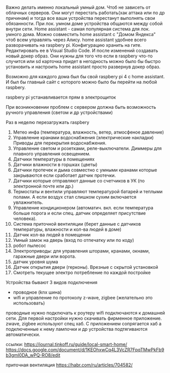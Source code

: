 Важно делать именно локальный умный дом. Чтоб не зависеть от облачных серверов. Они могут перестать работать(хак аттака или по др причинам) и тогда все ваши устройства перестанут выполнять свои обязанности. При лок. умном доме устройства общаются между собой внутри сети. Home assistant - самая популярная система для лок. умного дома.
Можно совместить home assistant c "Домом Яндекса" чтоб всем управлять через Алису.
home assistant удобнее всего разворачивать на raspbery pi. Конфигурацию хранить на гите. Редактировать ее в Visual Studio Code. И после изменений создавать новый докер образ. Они нужны для того что если в raspbery что-то случится или sd карточка придет в негодность можно было бы быстро установить и настроить home assistant просто развернув докер образ.

Возможно для каждого дома был бы свой raspbery pi 4 с home assistant. И был бы главный сайт с которого можно было бы перейти на любой raspbery.

raspbery pi устанавливается прям в электрощиток

При возникновении проблем с сервером должна быть возможность ручного управления (светом и др устройствами)

Раз в неделю перезагружать raspbery


1. Метео инфа (температура, влажность, ветер, атмосфеное давление)
2. Управление кранами водоснабжения (электрические накладки)
Приводы для перекрытия водоснабжения.
3. Управление светом и розетками, реле-выключатели. Диммеры для плавного управления освещением.
4. Датчики температуры в помещениях
5. Датчики влажности в горшках (цветы)
6. Датчики протечек и дыма совместно с умными кранами которые закрываются если сработает датчик протечки.
8. Датчики которые отправляют данные со счетчиков в УК (по электронной почте или др.)
9. Термостаты и вентили управляют температурой батарей и теплыми полами. А если воздух стал слишком сухим включается увлажнитель.
10. Управление кондиционером (автоматич. вкл. если температура больше порога и если спец. датчик определяет присутствие человека).
11. Система приточной вентиляции (берет данные с датчиков температуры, влажности и кол-ва людей в доме)
12. Датчик кол-ва людей в помещении
13. Умный замок на дверь (вход по отпечатку или по коду)
14. робот пылесос
15. Электроприводы: для управления шторами, кранами, окнами, гаражные двери или ворота.
16. датчик уровня шума
17. Датчик открытия двери (герконы). Врезные с скрытой установкой
18. Смотреть текущее электро потребление по каждой постройке


Устройства бывают 3 видов подключения
 - проводное (knx шина)
 - wifi и управление по протоколу z-wave, zigbee (желательно это использовать)

проводные нужно подключать к роутеру
wifi подключаются к домашней сети. Для первой настройки нужно скачивать фирменное приложение.
zwave, zigbee используют спец хаб. С приложением сопрягается хаб а подключенные к нему лампочки и др устройства подтягиваются автоматически.

ссылки:
https://journal.tinkoff.ru/guide/local-smart-home/
https://docs.google.com/document/d/1KEOhxwCq4L3VcZR7FpqTMwPkFb9b3gmI0DA_wPQ-RO8/edit

приточная вентиляция
https://habr.com/ru/articles/704582/